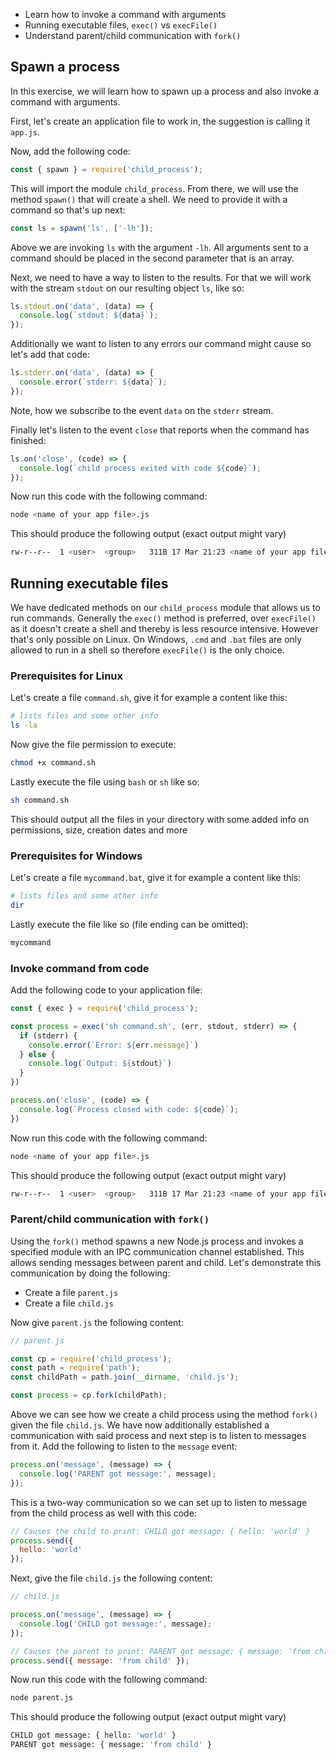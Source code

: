 - Learn how to invoke a command with arguments
- Running executable files, `exec()` vs `execFile()`
- Understand parent/child communication with `fork()`

## Spawn a process

In this exercise, we will learn how to spawn up a process and also invoke a command with arguments.

First, let's create an application file to work in, the suggestion is calling it `app.js`.

Now, add the following code:

```javascript
const { spawn } = require('child_process');
```

This will import the module `child_process`. From there, we will use the method `spawn()` that will create a shell. We need to provide it with a command so that's up next:

```javascript
const ls = spawn('ls', ['-lh']);
```

Above we are invoking `ls` with the argument `-lh`. All arguments sent to a command should be placed in the second parameter that is an array.

Next, we need to have a way to listen to the results. For that we will work with the stream `stdout` on our resulting object `ls`, like so:

```javascript
ls.stdout.on('data', (data) => {
  console.log(`stdout: ${data}`);
});
```

Additionally we want to listen to any errors our command might cause so let's add that code:

```javascript
ls.stderr.on('data', (data) => {
  console.error(`stderr: ${data}`);
});
```

Note, how we subscribe to the event `data` on the `stderr` stream.

Finally let's listen to the event `close` that reports when the command has finished:

```javascript
ls.on('close', (code) => {
  console.log(`child process exited with code ${code}`);
});
```

Now run this code with the following command:

```bash
node <name of your app file>.js
```

This should produce the following output (exact output might vary)

```bash
rw-r--r--  1 <user>  <group>   311B 17 Mar 21:23 <name of your app file>.js
```

## Running executable files

We have dedicated methods on our `child_process` module that allows us to run commands. Generally the `exec()` method is preferred, over `execFile()` as it doesn't create a shell and thereby is less resource intensive. However that's only possible on Linux. On Windows, `.cmd` and `.bat` files are only allowed to run in a shell so therefore `execFile()` is the only choice.

### Prerequisites for Linux

Let's create a file `command.sh`, give it for example a content like this:

```bash
# lists files and some other info
ls -la
```

Now give the file permission to execute:

```bash
chmod +x command.sh
```

Lastly execute the file using `bash` or `sh` like so:

```bash
sh command.sh
```

This should output all the files in your directory with some added info on permissions, size, creation dates and more

### Prerequisites for Windows

Let's create a file `mycommand.bat`, give it for example a content like this:

```bash
# lists files and some other info
dir
```

Lastly execute the file like so (file ending can be omitted):

```bash
mycommand
```

### Invoke command from code

Add the following code to your application file:

```javascript
const { exec } = require('child_process');

const process = exec('sh command.sh', (err, stdout, stderr) => {
  if (stderr) {
    console.error(`Error: ${err.message}`)
  } else {
    console.log(`Output: ${stdout}`)
  }
})

process.on('close', (code) => {
  console.log(`Process closed with code: ${code}`);
})
```

Now run this code with the following command:

```bash
node <name of your app file>.js
```

This should produce the following output (exact output might vary)

```bash
rw-r--r--  1 <user>  <group>   311B 17 Mar 21:23 <name of your app file>.js
```

### Parent/child communication with `fork()`

Using the `fork()` method spawns a new Node.js process and invokes a specified module with an IPC communication channel established. This allows sending messages between parent and child. Let's demonstrate this communication by doing the following:

- Create a file `parent.js`
- Create a file `child.js`

Now give `parent.js` the following content:

```javascript
// parent.js

const cp = require('child_process');
const path = require('path');
const childPath = path.join(__dirname, 'child.js');

const process = cp.fork(childPath);

```

Above we can see how we create a child process using the method `fork()` given the file `child.js`. We have now additionally established a communication with said process and next step is to listen to messages from it. Add the following to listen to the `message` event:

```javascript
process.on('message', (message) => {
  console.log('PARENT got message:', message);
});
```

This is a two-way communication so we can set up to listen to message from the child process as well with this code:

```javascript
// Causes the child to print: CHILD got message: { hello: 'world' }
process.send({
  hello: 'world'
});
```

Next, give the file `child.js` the following content:

```javascript
// child.js

process.on('message', (message) => {
  console.log('CHILD got message:', message);
});

// Causes the parent to print: PARENT got message: { message: 'from child' }
process.send({ message: 'from child' });
```

Now run this code with the following command:

```bash
node parent.js
```

This should produce the following output (exact output might vary)

```bash
CHILD got message: { hello: 'world' }
PARENT got message: { message: 'from child' }
```

